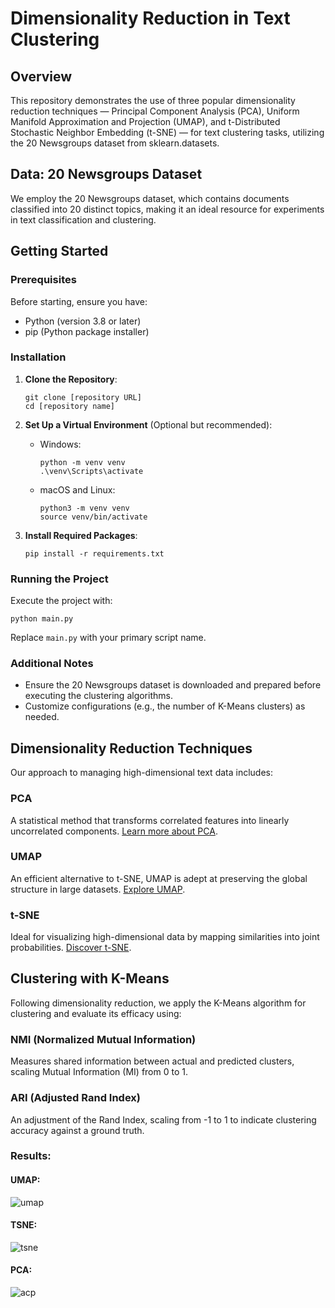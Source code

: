 # Dimensionality Reduction in Text Clustering

## Overview
This repository demonstrates the use of three popular dimensionality reduction techniques — Principal Component Analysis (PCA), Uniform Manifold Approximation and Projection (UMAP), and t-Distributed Stochastic Neighbor Embedding (t-SNE) — for text clustering tasks, utilizing the 20 Newsgroups dataset from sklearn.datasets.

## Data: 20 Newsgroups Dataset
We employ the 20 Newsgroups dataset, which contains documents classified into 20 distinct topics, making it an ideal resource for experiments in text classification and clustering.

## Getting Started

### Prerequisites
Before starting, ensure you have:
- Python (version 3.8 or later)
- pip (Python package installer)

### Installation

1. **Clone the Repository**:
   ```
   git clone [repository URL]
   cd [repository name]
   ```

2. **Set Up a Virtual Environment** (Optional but recommended):
   - Windows:
     ```
     python -m venv venv
     .\venv\Scripts\activate
     ```
   - macOS and Linux:
     ```
     python3 -m venv venv
     source venv/bin/activate
     ```

3. **Install Required Packages**:
   ```
   pip install -r requirements.txt
   ```

### Running the Project
Execute the project with:
```
python main.py
```
Replace `main.py` with your primary script name.

### Additional Notes
- Ensure the 20 Newsgroups dataset is downloaded and prepared before executing the clustering algorithms.
- Customize configurations (e.g., the number of K-Means clusters) as needed.

## Dimensionality Reduction Techniques
Our approach to managing high-dimensional text data includes:

### PCA
A statistical method that transforms correlated features into linearly uncorrelated components. [Learn more about PCA](link_to_PCA).

### UMAP
An efficient alternative to t-SNE, UMAP is adept at preserving the global structure in large datasets. [Explore UMAP](link_to_UMAP).

### t-SNE
Ideal for visualizing high-dimensional data by mapping similarities into joint probabilities. [Discover t-SNE](link_to_t-SNE).

## Clustering with K-Means
Following dimensionality reduction, we apply the K-Means algorithm for clustering and evaluate its efficacy using:

### NMI (Normalized Mutual Information)
Measures shared information between actual and predicted clusters, scaling Mutual Information (MI) from 0 to 1.

### ARI (Adjusted Rand Index)
An adjustment of the Rand Index, scaling from -1 to 1 to indicate clustering accuracy against a ground truth.


### Results:
#### UMAP:
![umap](https://github.com/a-djamai/Examen-Data/assets/86471508/3732fb13-4d9b-4e4b-b5c1-4a56aa6e91cc)

#### TSNE:
![tsne](https://github.com/a-djamai/Examen-Data/assets/86471508/37228292-74f9-4d7b-bd4a-a3d8308b6df3)

#### PCA:
![acp](https://github.com/a-djamai/Examen-Data/assets/86471508/0504c462-a26f-405e-80b5-bfef99d1a858)

